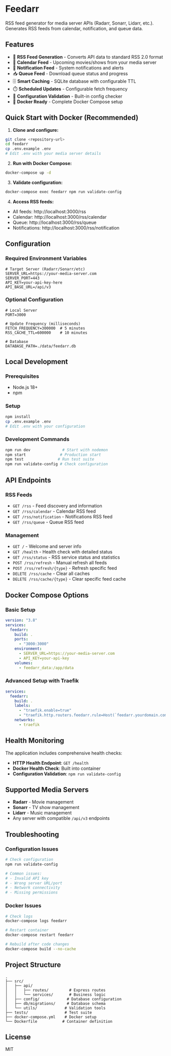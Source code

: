 # Feedarr

RSS feed generator for media server APIs (Radarr, Sonarr, Lidarr, etc.). Generates RSS feeds from calendar, notification, and queue data.

## Features

- 🔄 **RSS Feed Generation** - Converts API data to standard RSS 2.0 format
- 📅 **Calendar Feed** - Upcoming movies/shows from your media server
- 🔔 **Notification Feed** - System notifications and alerts
- 📥 **Queue Feed** - Download queue status and progress
- 🗄️ **Smart Caching** - SQLite database with configurable TTL
- ⏱️ **Scheduled Updates** - Configurable fetch frequency
- 🔧 **Configuration Validation** - Built-in config checker
- 🐳 **Docker Ready** - Complete Docker Compose setup

## Quick Start with Docker (Recommended)

1. **Clone and configure:**

```bash
git clone <repository-url>
cd feedarr
cp .env.example .env
# Edit .env with your media server details
```

2. **Run with Docker Compose:**

```bash
docker-compose up -d
```

3. **Validate configuration:**

```bash
docker-compose exec feedarr npm run validate-config
```

4. **Access RSS feeds:**

- All feeds: http://localhost:3000/rss
- Calendar: http://localhost:3000/rss/calendar
- Queue: http://localhost:3000/rss/queue
- Notifications: http://localhost:3000/rss/notification

## Configuration

### Required Environment Variables

```env
# Target Server (Radarr/Sonarr/etc)
SERVER_URL=https://your-media-server.com
SERVER_PORT=443
API_KEY=your-api-key-here
API_BASE_URL=/api/v3
```

### Optional Configuration

```env
# Local Server
PORT=3000

# Update Frequency (milliseconds)
FETCH_FREQUENCY=300000  # 5 minutes
RSS_CACHE_TTL=600000    # 10 minutes

# Database
DATABASE_PATH=./data/feedarr.db
```

## Local Development

### Prerequisites

- Node.js 18+
- npm

### Setup

```bash
npm install
cp .env.example .env
# Edit .env with your configuration
```

### Development Commands

```bash
npm run dev              # Start with nodemon
npm start               # Production start
npm test               # Run test suite
npm run validate-config # Check configuration
```

## API Endpoints

### RSS Feeds

- `GET /rss` - Feed discovery and information
- `GET /rss/calendar` - Calendar RSS feed
- `GET /rss/notification` - Notifications RSS feed
- `GET /rss/queue` - Queue RSS feed

### Management

- `GET /` - Welcome and server info
- `GET /health` - Health check with detailed status
- `GET /rss/status` - RSS service status and statistics
- `POST /rss/refresh` - Manual refresh all feeds
- `POST /rss/refresh/{type}` - Refresh specific feed
- `DELETE /rss/cache` - Clear all caches
- `DELETE /rss/cache/{type}` - Clear specific feed cache

## Docker Compose Options

### Basic Setup

```yaml
version: "3.8"
services:
  feedarr:
    build: .
    ports:
      - "3000:3000"
    environment:
      - SERVER_URL=https://your-media-server.com
      - API_KEY=your-api-key
    volumes:
      - feedarr_data:/app/data
```

### Advanced Setup with Traefik

```yaml
services:
  feedarr:
    build: .
    labels:
      - "traefik.enable=true"
      - "traefik.http.routers.feedarr.rule=Host(`feedarr.yourdomain.com`)"
    networks:
      - traefik
```

## Health Monitoring

The application includes comprehensive health checks:

- **HTTP Health Endpoint**: `GET /health`
- **Docker Health Check**: Built into container
- **Configuration Validation**: `npm run validate-config`

## Supported Media Servers

- **Radarr** - Movie management
- **Sonarr** - TV show management
- **Lidarr** - Music management
- Any server with compatible `/api/v3` endpoints

## Troubleshooting

### Configuration Issues

```bash
# Check configuration
npm run validate-config

# Common issues:
# - Invalid API key
# - Wrong server URL/port
# - Network connectivity
# - Missing permissions
```

### Docker Issues

```bash
# Check logs
docker-compose logs feedarr

# Restart container
docker-compose restart feedarr

# Rebuild after code changes
docker-compose build --no-cache
```

## Project Structure

```
.
├── src/
│   ├── api/
│   │   ├── routes/         # Express routes
│   │   └── services/       # Business logic
│   ├── config/            # Database configuration
│   ├── db/migrations/     # Database schema
│   └── utils/            # Validation tools
├── tests/                # Test suite
├── docker-compose.yml    # Docker setup
└── Dockerfile           # Container definition
```

## License

MIT
